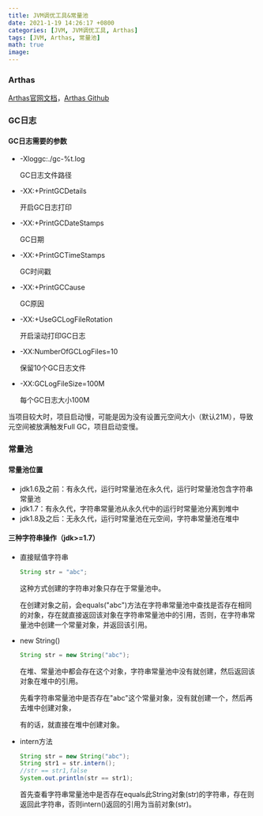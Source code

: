 ```yaml
---
title: JVM调优工具&常量池
date: 2021-1-19 14:26:17 +0800
categories: [JVM, JVM调优工具, Arthas]
tags: [JVM, Arthas, 常量池]
math: true
image: 
---
```


### Arthas

[Arthas官网文档](https://arthas.aliyun.com/doc/)，[Arthas Github](https://github.com/alibaba/arthas)

 



### GC日志

#### GC日志需要的参数

- -Xloggc:./gc-%t.log

  GC日志文件路径

- -XX:+PrintGCDetails

  开启GC日志打印 

- -XX:+PrintGCDateStamps

  GC日期 

- -XX:+PrintGCTimeStamps

  GC时间戳 

- -XX:+PrintGCCause

  GC原因   

- -XX:+UseGCLogFileRotation

  开启滚动打印GC日志 

- -XX:NumberOfGCLogFiles=10

  保留10个GC日志文件 

- -XX:GCLogFileSize=100M

  每个GC日志大小100M              

当项目较大时，项目启动慢，可能是因为没有设置元空间大小（默认21M），导致元空间被放满触发Full GC，项目启动变慢。

### 常量池



#### 常量池位置

- jdk1.6及之前：有永久代，运行时常量池在永久代，运行时常量池包含字符串常量池
- jdk1.7：有永久代，字符串常量池从永久代中的运行时常量池分离到堆中
- jdk1.8及之后：无永久代，运行时常量池在元空间，字符串常量池在堆中

#### 三种字符串操作（jdk>=1.7）

- 直接赋值字符串

  ~~~java
  String str = "abc";
  ~~~

  这种方式创建的字符串对象只存在于常量池中。

  在创建对象之前，会equals("abc")方法在字符串常量池中查找是否存在相同的对象，存在就直接返回该对象在字符串常量池中的引用，否则，在字符串常量池中创建一个常量对象，并返回该引用。

- new String()

  ~~~java
  String str = new String("abc");
  ~~~

  在堆、常量池中都会存在这个对象，字符串常量池中没有就创建，然后返回该对象在堆中的引用。

  先看字符串常量池中是否存在"abc"这个常量对象，没有就创建一个，然后再去堆中创建对象，

  有的话，就直接在堆中创建对象。

- intern方法

  ~~~java
  String str = new String("abc");
  String str1 = str.intern();
  //str == str1,false
  System.out.println(str == str1);
  ~~~

  首先查看字符串常量池中是否存在equals此String对象(str)的字符串，存在则返回此字符串，否则intern()返回的引用为当前对象(str)。







